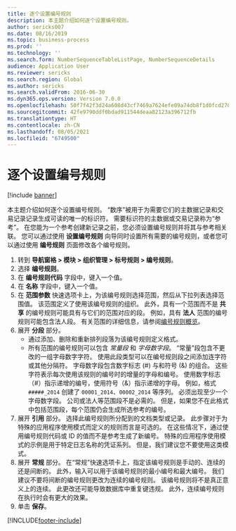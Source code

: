 ```yaml
---
title: 逐个设置编号规则
description: 本主题介绍如何逐个设置编号规则。
author: sericks007
ms.date: 08/16/2019
ms.topic: business-process
ms.prod: ''
ms.technology: ''
ms.search.form: NumberSequenceTableListPage, NumberSequenceDetails
audience: Application User
ms.reviewer: sericks
ms.search.region: Global
ms.author: sericks
ms.search.validFrom: 2016-06-30
ms.dyn365.ops.version: Version 7.0.0
ms.openlocfilehash: 50f7f42f3d24a608d43cf7469a7624efe09a74db8f1d0fcd2704dedbd8f503be
ms.sourcegitcommit: 42fe9790ddf0bdad911544deaa82123a396712fb
ms.translationtype: HT
ms.contentlocale: zh-CN
ms.lasthandoff: 08/05/2021
ms.locfileid: "6749500"
---
```

# <a name="set-up-number-sequences-on-an-individual-basis"></a>逐个设置编号规则

[!include [banner](../../includes/banner.md)]

本主题介绍如何逐个设置编号规则。 “数序”被用于为需要它们的主数据记录和交易记录记录生成可读的唯一的标识符。 需要标识符的主数据或交易记录称为“参考”。 在您能为一个参考创建新记录之前，您必须设置编号规则并将其与参考相关联。 您可以通过使用 **设置编号规则** 向导同时设置所有需要的编号规则，或者您可以通过使用 **编号规则** 页面修改各个编号规则。

1. 转到 **导航窗格 > 模块 > 组织管理 > 标号规则 > 编号规则**。
2. 选择 **编号规则**。
3. 在 **编号规则代码** 字段中，键入一个值。
4. 在 **名称** 字段中，键入一个值。
5. 在 **范围参数** 快速选项卡上，为该编号规则选择范围，然后从下拉列表选择范围值。 该范围定义了使用该编号规则的组织。 此外，具有一个范围而不是 **共享** 的编号规则可能具有与它们的范围对应的段。 例如，具有 **法人** 范围的编号规则可能包含法人段。 有关范围的详细信息，请参阅[编号规则概览](../number-sequence-overview.md)。 
6. 展开 **分段** 部分。
    - 通过添加、删除和重新排列段落为该编号规则定义格式。  
    - 所有范围的编号规则可以包含 *常量段* 和 *字母数字段*。 “常量”段包含不更改的一组字母数字字符。 使用此段类型可以在编号规则段之间添加连字符或其他分隔符。 字母数字段包含数字标志 (#) 与和符号 (&) 的组合。 这些字符表示每次使用该规则的编号时的增量的字母和编号。 使用数字标志（#）指示递增的编号，使用符号（&）指示递增的字母。 例如，格式 `#####_2014` 创建了 `00001_2014`、`00002_2014` 等序列。 必须出现至少一个字母数字段。 公司或法人等范围段不是必需的。 但是，如果您不在此格式中包括范围段，每个范围仍会生成所选参考的编号。  
7. 展开 **引用** 部分。 选择此编号规则所分配到的文档类型或记录。 此步骤对于为特殊的应用程序使用模式而定义的规则而言是可选的。 在这些情况下，通过使用编号规则代码或 ID 的值而不是参考生成了新编号。 特殊的应用程序使用模式的示例是用于特定日志名称的凭证系列。 但是，我们建议您不要使用这类模式。  
8. 展开 **常规** 部分。 在“常规”快速选项卡上，指定该编号规则是手动的、连续的还是间断的。 此外，输入可以用于该编号规则的最小编号和最大编号。 我们建议不要将间断的编号规则更改为连续的编号规则。 该编号规则将不是真正意义上的连续。 此更改还可能导致数据库中重复键违规。 此外，连续编号规则在执行时会有更大的效果。   
9. 单击 **保存**。



[!INCLUDE[footer-include](../../../../includes/footer-banner.md)]
